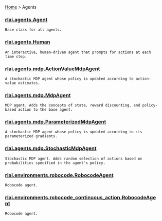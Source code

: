 [Home](index.md) > Agents
### [rlai.agents.Agent](https://github.com/MatthewGerber/rlai/tree/master/src/rlai/agents/__init__.py#L17)
```
Base class for all agents.
```
### [rlai.agents.Human](https://github.com/MatthewGerber/rlai/tree/master/src/rlai/agents/__init__.py#L167)
```
An interactive, human-driven agent that prompts for actions at each time step.
```
### [rlai.agents.mdp.ActionValueMdpAgent](https://github.com/MatthewGerber/rlai/tree/master/src/rlai/agents/mdp.py#L172)
```
A stochastic MDP agent whose policy is updated according to action-value estimates.
```
### [rlai.agents.mdp.MdpAgent](https://github.com/MatthewGerber/rlai/tree/master/src/rlai/agents/mdp.py#L22)
```
MDP agent. Adds the concepts of state, reward discounting, and policy-based action to the base agent.
```
### [rlai.agents.mdp.ParameterizedMdpAgent](https://github.com/MatthewGerber/rlai/tree/master/src/rlai/agents/mdp.py#L266)
```
A stochastic MDP agent whose policy is updated according to its parameterized gradients.
```
### [rlai.agents.mdp.StochasticMdpAgent](https://github.com/MatthewGerber/rlai/tree/master/src/rlai/agents/mdp.py#L104)
```
Stochastic MDP agent. Adds random selection of actions based on probabilities specified in the agent's policy.
```
### [rlai.environments.robocode.RobocodeAgent](https://github.com/MatthewGerber/rlai/tree/master/src/rlai/environments/robocode.py#L62)
```
Robocode agent.
```
### [rlai.environments.robocode_continuous_action.RobocodeAgent](https://github.com/MatthewGerber/rlai/tree/master/src/rlai/environments/robocode_continuous_action.py#L66)
```
Robocode agent.
```
